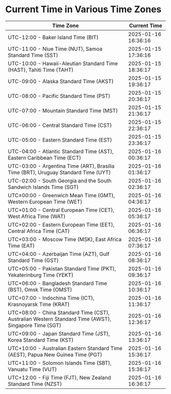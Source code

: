 # Current Time in Various Time Zones

| Time Zone | Current Time |
|-----------|--------------|
| UTC-12:00 - Baker Island Time (BIT) | 2025-01-16 16:36:16 |
| UTC-11:00 - Niue Time (NUT), Samoa Standard Time (SST) | 2025-01-15 17:36:16 |
| UTC-10:00 - Hawaii-Aleutian Standard Time (HAST), Tahiti Time (TAHT) | 2025-01-15 18:36:17 |
| UTC-09:00 - Alaska Standard Time (AKST) | 2025-01-15 19:36:17 |
| UTC-08:00 - Pacific Standard Time (PST) | 2025-01-15 20:36:17 |
| UTC-07:00 - Mountain Standard Time (MST) | 2025-01-15 21:36:17 |
| UTC-06:00 - Central Standard Time (CST) | 2025-01-15 22:36:17 |
| UTC-05:00 - Eastern Standard Time (EST) | 2025-01-15 23:36:17 |
| UTC-04:00 - Atlantic Standard Time (AST), Eastern Caribbean Time (ECT) | 2025-01-16 00:36:17 |
| UTC-03:00 - Argentina Time (ART), Brasília Time (BRT), Uruguay Standard Time (UYT) | 2025-01-16 01:36:17 |
| UTC-02:00 - South Georgia and the South Sandwich Islands Time (SGT) | 2025-01-16 02:36:17 |
| UTC±00:00 - Greenwich Mean Time (GMT), Western European Time (WET) | 2025-01-16 04:36:17 |
| UTC+01:00 - Central European Time (CET), West Africa Time (WAT) | 2025-01-16 05:36:17 |
| UTC+02:00 - Eastern European Time (EET), Central Africa Time (CAT) | 2025-01-16 06:36:17 |
| UTC+03:00 - Moscow Time (MSK), East Africa Time (EAT) | 2025-01-16 07:36:17 |
| UTC+04:00 - Azerbaijan Time (AZT), Gulf Standard Time (GST) | 2025-01-16 08:36:17 |
| UTC+05:00 - Pakistan Standard Time (PKT), Yekaterinburg Time (YEKT) | 2025-01-16 09:36:17 |
| UTC+06:00 - Bangladesh Standard Time (BST), Omsk Time (OMST) | 2025-01-16 10:36:17 |
| UTC+07:00 - Indochina Time (ICT), Krasnoyarsk Time (KRAT) | 2025-01-16 11:36:17 |
| UTC+08:00 - China Standard Time (CST), Australian Western Standard Time (AWST), Singapore Time (SGT) | 2025-01-16 12:36:17 |
| UTC+09:00 - Japan Standard Time (JST), Korea Standard Time (KST) | 2025-01-16 13:36:17 |
| UTC+10:00 - Australian Eastern Standard Time (AEST), Papua New Guinea Time (PGT) | 2025-01-16 15:36:17 |
| UTC+11:00 - Solomon Islands Time (SBT), Vanuatu Time (VUT) | 2025-01-16 15:36:17 |
| UTC+12:00 - Fiji Time (FJT), New Zealand Standard Time (NZST) | 2025-01-16 16:36:17 |
